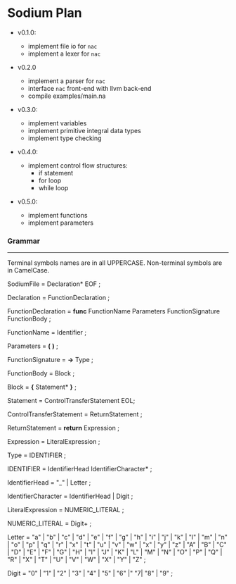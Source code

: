 # Sodium Plan

- v0.1.0:
  - implement file io for `nac`
  - implement a lexer for `nac`

- v0.2.0
  - implement a parser for `nac`
  - interface `nac` front-end with llvm back-end
  - compile examples/main.na

- v0.3.0:
  - implement variables
  - implement primitive integral data types
  - implement type checking

- v0.4.0:
  - implement control flow structures:
    - if statement
    - for loop
    - while loop

- v0.5.0:
  - implement functions
  - implement parameters

### Grammar
---

Terminal symbols names are in all UPPERCASE.
Non-terminal symbols are in CamelCase.

SodiumFile = Declaration* EOF ;

Declaration = FunctionDeclaration ;

FunctionDeclaration = **func** FunctionName Parameters FunctionSignature FunctionBody ;

FunctionName = Identifier ;

Parameters = **(** **)** ;

FunctionSignature = **->** Type ;

FunctionBody = Block ;

Block = **{** Statement* **}** ;

Statement = ControlTransferStatement EOL;

ControlTransferStatement = ReturnStatement ;

ReturnStatement = **return** Expression ;

Expression = LiteralExpression ;

Type = IDENTIFIER ;

IDENTIFIER = IdentifierHead IdentifierCharacter* ;

IdentifierHead = "_" | Letter ;

IdentifierCharacter = IdentifierHead | Digit ;

LiteralExpression = NUMERIC_LITERAL ;

NUMERIC_LITERAL = Digit+ ;

Letter =
    "a" | "b" | "c" | "d" | "e" | "f" | "g" | "h" | "i" | "j" | "k" | "l" | "m" | "n" | "o" | "p" | "q" | "r" | "x" | "t" | "u" | "v" | "w" | "x" | "y" | "z" | "A" | "B" | "C" | "D" | "E" | "F" | "G" | "H" | "I" | "J" | "K" | "L" | "M" | "N" | "O" | "P" | "Q" | "R" | "X" | "T" | "U" | "V" | "W" | "X" | "Y" | "Z" ;

Digit = "0" | "1" | "2" | "3" | "4" | "5" | "6" |" "7| "8" | "9" ;

